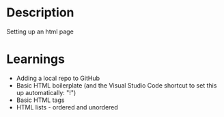# Description
Setting up an html page

# Learnings
<ul>
<li>Adding a local repo to GitHub</li>
<li>Basic HTML boilerplate (and the Visual Studio Code shortcut to set this up automatically: "!")</li>
<li>Basic HTML tags</li>
<li>HTML lists - ordered and unordered</li>
</ul>